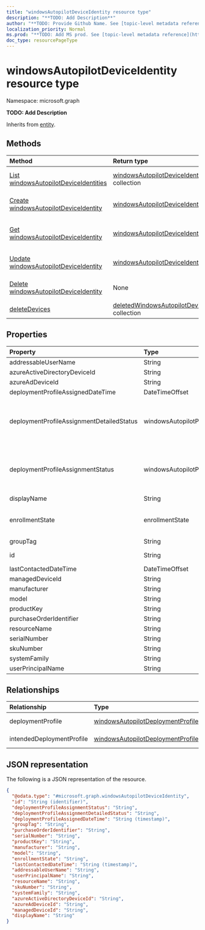 ```yaml
---
title: "windowsAutopilotDeviceIdentity resource type"
description: "**TODO: Add Description**"
author: "**TODO: Provide Github Name. See [topic-level metadata reference](https://msgo.azurewebsites.net/add/document/guidelines/metadata.html#topic-level-metadata)**"
localization_priority: Normal
ms.prod: "**TODO: Add MS prod. See [topic-level metadata reference](https://msgo.azurewebsites.net/add/document/guidelines/metadata.html#topic-level-metadata)**"
doc_type: resourcePageType
---
```


# windowsAutopilotDeviceIdentity resource type

Namespace: microsoft.graph

**TODO: Add Description**


Inherits from [entity](../resources/entity.md).

## Methods
|Method|Return type|Description|
|:---|:---|:---|
|[List windowsAutopilotDeviceIdentities](../api/intune-windowsautopilotdeviceidentity-list.md)|[windowsAutopilotDeviceIdentity](../resources/intune-windowsautopilotdeviceidentity.md) collection|Get a list of the [windowsAutopilotDeviceIdentity](../resources/windowsautopilotdeviceidentity.md) objects and their properties.|
|[Create windowsAutopilotDeviceIdentity](../api/intune-windowsautopilotdeviceidentity-create.md)|[windowsAutopilotDeviceIdentity](../resources/intune-windowsautopilotdeviceidentity.md)|Create a new [windowsAutopilotDeviceIdentity](../resources/intune-windowsautopilotdeviceidentity.md) object.|
|[Get windowsAutopilotDeviceIdentity](../api/intune-windowsautopilotdeviceidentity-get.md)|[windowsAutopilotDeviceIdentity](../resources/intune-windowsautopilotdeviceidentity.md)|Read the properties and relationships of a [windowsAutopilotDeviceIdentity](../resources/intune-windowsautopilotdeviceidentity.md) object.|
|[Update windowsAutopilotDeviceIdentity](../api/intune-windowsautopilotdeviceidentity-update.md)|[windowsAutopilotDeviceIdentity](../resources/intune-windowsautopilotdeviceidentity.md)|Update the properties of a [windowsAutopilotDeviceIdentity](../resources/intune-windowsautopilotdeviceidentity.md) object.|
|[Delete windowsAutopilotDeviceIdentity](../api/intune-windowsautopilotdeviceidentity-delete.md)|None|Deletes a [windowsAutopilotDeviceIdentity](../resources/intune-windowsautopilotdeviceidentity.md) object.|
|[deleteDevices](../api/intune-windowsautopilotdeviceidentity-deletedevices.md)|[deletedWindowsAutopilotDeviceState](../resources/intune-deletedwindowsautopilotdevicestate.md) collection|**TODO: Add Description**|

## Properties
|Property|Type|Description|
|:---|:---|:---|
|addressableUserName|String|**TODO: Add Description**|
|azureActiveDirectoryDeviceId|String|**TODO: Add Description**|
|azureAdDeviceId|String|**TODO: Add Description**|
|deploymentProfileAssignedDateTime|DateTimeOffset|**TODO: Add Description**|
|deploymentProfileAssignmentDetailedStatus|windowsAutopilotProfileAssignmentDetailedStatus|**TODO: Add Description**. Possible values are: `none`, `hardwareRequirementsNotMet`, `surfaceHubProfileNotSupported`, `holoLensProfileNotSupported`, `windowsPcProfileNotSupported`.|
|deploymentProfileAssignmentStatus|windowsAutopilotProfileAssignmentStatus|**TODO: Add Description**. Possible values are: `unknown`, `assignedInSync`, `assignedOutOfSync`, `assignedUnkownSyncState`, `notAssigned`, `pending`, `failed`.|
|displayName|String|**TODO: Add Description**|
|enrollmentState|enrollmentState|**TODO: Add Description**. Possible values are: `unknown`, `enrolled`, `pendingReset`, `failed`, `notContacted`, `blocked`.|
|groupTag|String|**TODO: Add Description**|
|id|String|**TODO: Add Description** Inherited from [entity](../resources/entity.md)|
|lastContactedDateTime|DateTimeOffset|**TODO: Add Description**|
|managedDeviceId|String|**TODO: Add Description**|
|manufacturer|String|**TODO: Add Description**|
|model|String|**TODO: Add Description**|
|productKey|String|**TODO: Add Description**|
|purchaseOrderIdentifier|String|**TODO: Add Description**|
|resourceName|String|**TODO: Add Description**|
|serialNumber|String|**TODO: Add Description**|
|skuNumber|String|**TODO: Add Description**|
|systemFamily|String|**TODO: Add Description**|
|userPrincipalName|String|**TODO: Add Description**|

## Relationships
|Relationship|Type|Description|
|:---|:---|:---|
|deploymentProfile|[windowsAutopilotDeploymentProfile](../resources/intune-windowsautopilotdeploymentprofile.md)|**TODO: Add Description**|
|intendedDeploymentProfile|[windowsAutopilotDeploymentProfile](../resources/intune-windowsautopilotdeploymentprofile.md)|**TODO: Add Description**|

## JSON representation
The following is a JSON representation of the resource.
<!-- {
  "blockType": "resource",
  "keyProperty": "id",
  "@odata.type": "microsoft.graph.windowsAutopilotDeviceIdentity",
  "baseType": "microsoft.graph.entity",
  "openType": false
}
-->
``` json
{
  "@odata.type": "#microsoft.graph.windowsAutopilotDeviceIdentity",
  "id": "String (identifier)",
  "deploymentProfileAssignmentStatus": "String",
  "deploymentProfileAssignmentDetailedStatus": "String",
  "deploymentProfileAssignedDateTime": "String (timestamp)",
  "groupTag": "String",
  "purchaseOrderIdentifier": "String",
  "serialNumber": "String",
  "productKey": "String",
  "manufacturer": "String",
  "model": "String",
  "enrollmentState": "String",
  "lastContactedDateTime": "String (timestamp)",
  "addressableUserName": "String",
  "userPrincipalName": "String",
  "resourceName": "String",
  "skuNumber": "String",
  "systemFamily": "String",
  "azureActiveDirectoryDeviceId": "String",
  "azureAdDeviceId": "String",
  "managedDeviceId": "String",
  "displayName": "String"
}
```

